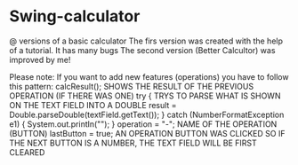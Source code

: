 # Swing-calculator
@ versions of a basic calculator
The firs version was created with the help of a tutorial. It has many bugs
The second version (Better Calcultor) was improved by me!

Please note: If you want to add new features (operations) you have to follow this pattern: 
    calcResult();         SHOWS THE RESULT OF THE PREVIOUS OPERATION (IF THERE WAS ONE)
				try {             TRYS TO PARSE WHAT IS SHOWN ON THE TEXT FIELD INTO A DOUBLE
					result = Double.parseDouble(textField.getText());
					} catch (NumberFormatException e1) {
						System.out.println("");
					}
				operation = "-";        NAME OF THE OPERATION (BUTTON)
				lastButton = true;      AN OPERATION BUTTON WAS CLICKED SO IF THE NEXT BUTTON IS A NUMBER, THE TEXT FIELD WILL BE FIRST CLEARED
